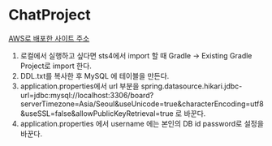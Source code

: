 # ChatProject

[AWS로 배포한 사이트 주소](http://3.34.185.217:8080/register/main)

1. 로컬에서 실행하고 싶다면 sts4에서 import 할 때 Gradle -> Existing Gradle Project로 import 한다.
2. DDL.txt를 복사한 후 MySQL 에 테이블을 만든다.
3. application.properties에서 url 부분을 
spring.datasource.hikari.jdbc-url=jdbc:mysql://localhost:3306/board?serverTimezone=Asia/Seoul&useUnicode=true&characterEncoding=utf8&useSSL=false&allowPublicKeyRetrieval=true 로 바꾼다.
4. application.properties 에서 username 에는 본인의 DB id password로 설정을 바꾼다.


